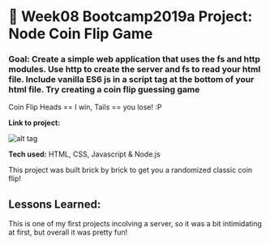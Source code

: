 # 💸 Week08 Bootcamp2019a Project: Node Coin Flip Game

### Goal: Create a simple web application that uses the fs and http modules. Use http to create the server and fs to read your html file. Include vanilla ES6 js in a script tag at the bottom of your html file. Try creating a coin flip guessing game


Coin Flip
Heads == I win, 
Tails == you lose!
:P

**Link to project:** 

![alt tag](https://i.imgur.com/uPMHMmh.png)

**Tech used:** HTML, CSS, Javascript & Node.js

This project was built brick by brick to get you a randomized classic coin flip!

## Lessons Learned:
This is one of my first projects incolving a server, so it was a bit intimidating at first, but overall it was pretty fun!

